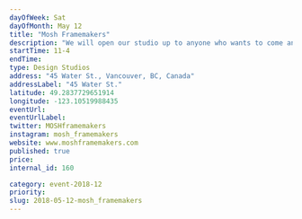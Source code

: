 ```yaml
---
dayOfWeek: Sat
dayOfMonth: May 12
title: "Mosh Framemakers"
description: "We will open our studio up to anyone who wants to come and see it.  See how we handcraft eyewear, view the creation of our next collection currently in progress and some of the other fun projects we currently have in the pipeline. Liquid refreshments will be served. We also have a whole bunch of excess acetate plastic material that we'd love to give a good home to.  So bring a small bag to load up on some amazingly colourful (and free) offcuts.<br> <br> Mosh framemakers create hand crafted, artisanal, bespoke eyeglass frames in their store and factory in stylish Gastown, downtown Vancouver, BC.<br> <br> Sara Moshurchak, the Head Honcho, Design Guru and Style Wizard along with her team of certified Canadian optical elves craft one of a kind, custom eyeglasses. By hand. Right here. Sara is only one of three women in the world handcrafting frames like this. That's rare. Very rare. So if you are looking for something special to frame your beautiful, unique, one of a kind face, you have come to the right place."
startTime: 11-4
endTime: 
type: Design Studios
address: "45 Water St., Vancouver, BC, Canada"
addressLabel: "45 Water St."
latitude: 49.2837729651914
longitude: -123.10519988435
eventUrl: 
eventUrlLabel: 
twitter: MOSHframemakers
instagram: mosh_framemakers
website: www.moshframemakers.com
published: true
price: 
internal_id: 160

category: event-2018-12
priority: 
slug: 2018-05-12-mosh_framemakers
---
```

